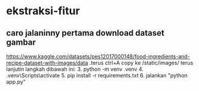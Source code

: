 # ekstraksi-fitur

## caro jalaninny pertama download dataset gambar
https://www.kaggle.com/datasets/pes12017000148/food-ingredients-and-recipe-dataset-with-images/data  .terus ctrl+A copy ke /static/images/
terus lanjutin langkah dibawah ini:
3. python -m venv .venv
4. .venv\Scripts\activate
5. pip install -r requirements.txt
6. jalankan "python app.py"
